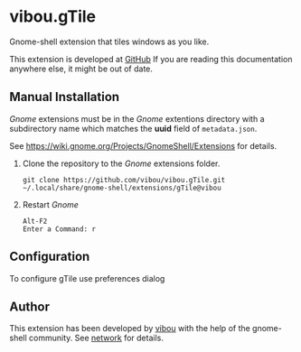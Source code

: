 vibou.gTile
===========

Gnome-shell extension that tiles windows as you like.

This extension is developed at [GitHub](https://extensions.gnome.org/extension/28/gtile/)
If you are reading this documentation anywhere else, it might be out of date.

Manual Installation
-------------------

*Gnome* extensions must be in the *Gnome* extentions directory with a subdirectory name
which matches the **uuid** field of `metadata.json`.

See https://wiki.gnome.org/Projects/GnomeShell/Extensions for details.

1. Clone the repository to the *Gnome* extensions folder.

   ```
   git clone https://github.com/vibou/vibou.gTile.git ~/.local/share/gnome-shell/extensions/gTile@vibou
   ```

2. Restart *Gnome*

   ```
   Alt-F2
   Enter a Command: r
   ```


Configuration
------------

To configure gTile use preferences dialog

Author
------

This extension has been developed by [vibou](https://github.com/vibou) with the
help of the gnome-shell community. See
[network](https://github.com/vibou/vibou.gTile/network) for details.
